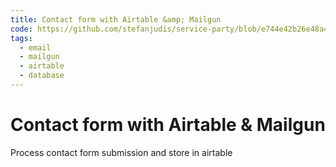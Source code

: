 ```yaml
---
title: Contact form with Airtable &amp; Mailgun
code: https://github.com/stefanjudis/service-party/blob/e744e42b26e48a43f95a5491515a133791dab6fb/src/lambda/contact.js
tags: 
  - email
  - mailgun
  - airtable
  - database
---
```


# Contact form with Airtable &amp; Mailgun

Process contact form submission and store in airtable
